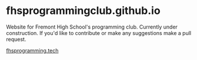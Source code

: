 # fhsprogrammingclub.github.io
Website for Fremont High School's programming club. Currently under construction. If you'd like to contribute or make any suggestions make a pull request. 

[fhsprogramming.tech](http://fhsprogramming.com)
